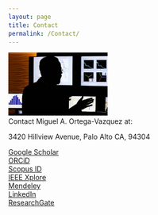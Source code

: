 ```yaml
---
layout: page
title: Contact
permalink: /Contact/
---
```


<!-- <center> -->
<img src="Files/Ortega-Vazquez_CEI_2 .jpg" alt="" class="center" width="200">
<!-- </center> -->

<br>
Contact Miguel A. Ortega-Vazquez at:
<br>

3420 Hillview Avenue, Palo Alto CA, 94304
<br>

[Google Scholar](https://scholar.google.com/citations?user=N59nVKwAAAAJ&hl=en) <br>
[ORCiD](http://orcid.org/0000-0002-7601-4455) <br>
[Scopus ID](https://www.scopus.com/authid/detail.uri?authorId=14919910200) <br>
[IEEE Xplore](https://ieeexplore.ieee.org/author/38272579300) <br>
[Mendeley](https://www.mendeley.com/authors/14919910200/) <br>
[LinkedIn](https://www.linkedin.com/in/miguel-a-ortega-vazquez/)  <br>
[ResearchGate](https://www.researchgate.net/profile/Miguel_Ortega-Vazquez)  <br>


